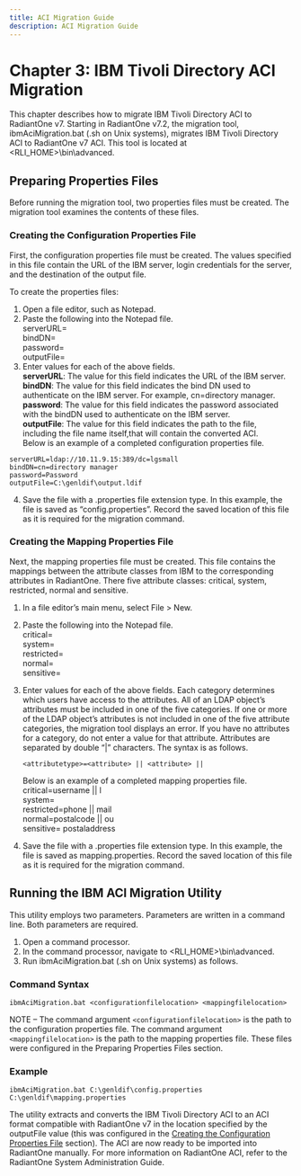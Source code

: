 ```yaml
---
title: ACI Migration Guide
description: ACI Migration Guide
---
```


# Chapter 3: IBM Tivoli Directory ACI Migration

This chapter describes how to migrate IBM Tivoli Directory ACI to RadiantOne v7. Starting in RadiantOne v7.2, the migration tool, ibmAciMigration.bat (.sh on Unix systems), migrates IBM Tivoli Directory ACI to RadiantOne v7 ACI. This tool is located at <RLI_HOME>\bin\advanced.

## Preparing Properties Files

Before running the migration tool, two properties files must be created. The migration tool examines the contents of these files.

### Creating the Configuration Properties File

First, the configuration properties file must be created. The values specified in this file contain the URL of the IBM server, login credentials for the server, and the destination of the output file.

To create the properties files:

1. Open a file editor, such as Notepad.
2. Paste the following into the Notepad file.
    <br>serverURL=
    <br>bindDN=
    <br>password=
    <br>outputFile=
3. Enter values for each of the above fields.
    <br>**serverURL**: The value for this field indicates the URL of the IBM server.
    <br>**bindDN**: The value for this field indicates the bind DN used to authenticate on the IBM server. For example, cn=directory manager.
    <br>**password**: The value for this field indicates the password associated with the bindDN used to authenticate on the IBM server.
    <br>**outputFile**: The value for this field indicates the path to the file, including the file name itself,that will contain the converted ACI.
    <br>Below is an example of a completed configuration properties file.

```
serverURL=ldap://10.11.9.15:389/dc=lgsmall
bindDN=cn=directory manager
password=Password
outputFile=C:\genldif\output.ldif
```
4. Save the file with a .properties file extension type. In this example, the file is saved as “config.properties”. Record the saved location of this file as it is required for the migration command.

### Creating the Mapping Properties File

Next, the mapping properties file must be created. This file contains the mappings between the attribute classes from IBM to the corresponding attributes in RadiantOne. There five attribute classes: critical, system, restricted, normal and sensitive.

1. In a file editor’s main menu, select File > New.
2. Paste the following into the Notepad file.
    <br>critical=
    <br>system=
    <br>restricted=
    <br>normal=
    <br>sensitive=
3. Enter values for each of the above fields. Each category determines which users have access to the attributes. All of an LDAP object’s attributes must be included in one of the five categories. If one or more of the LDAP object’s attributes is not included in one of the five attribute categories, the migration tool displays an error. If you have no attributes for a category, do not enter a value for that attribute. Attributes are separated by double “|” characters. The syntax is as follows.

    `<attributetype>=<attribute> || <attribute> || `<attribute>

    Below is an example of a completed mapping properties file.
    <br>critical=username || l
    <br>system=
    <br>restricted=phone || mail
    <br>normal=postalcode || ou
    <br>sensitive= postaladdress
4. Save the file with a .properties file extension type. In this example, the file is saved as mapping.properties. Record the saved location of this file as it is required for the migration command.

## Running the IBM ACI Migration Utility

This utility employs two parameters. Parameters are written in a command line. Both
parameters are required.

1. Open a command processor.
2. In the command processor, navigate to <RLI_HOME>\bin\advanced.
3. Run ibmAciMigration.bat (.sh on Unix systems) as follows.

### Command Syntax

```
ibmAciMigration.bat <configurationfilelocation> <mappingfilelocation>
```
NOTE – The command argument `<configurationfilelocation>` is the path to the configuration properties file. The command argument `<mappingfilelocation>` is the path to the mapping properties file. These files were configured in the Preparing Properties Files section.

### Example

```
ibmAciMigration.bat C:\genldif\config.properties C:\genldif\mapping.properties
```
The utility extracts and converts the IBM Tivoli Directory ACI to an ACI format compatible with RadiantOne v7 in the location specified by the outputFile value (this was configured in the [Creating the Configuration Properties File](#creating-the-configuration-properties-file) section). The ACI are now ready to be imported into RadiantOne manually. For more information on RadiantOne ACI, refer to the RadiantOne System Administration Guide.
